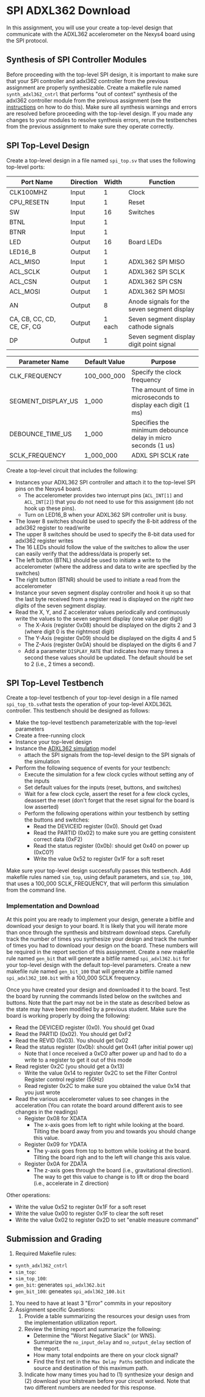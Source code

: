 # SPI ADXL362 Download

In this assignment, you will use your create a top-level design that communicate with the ADXL362 accelerometer on the Nexys4 board using the SPI protocol.

## Synthesis of SPI Controller Modules

Before proceeding with the top-level SPI design, it is important to make sure that your SPI controller and adxl362 controller from the previous assignment are properly synthesizable.
Create a makefile rule named `synth_adxl362_cntrl` that performs "out of context" synthesis of the adxl362 controller module from the preivous assignment (see the [instructions](../rx_sim/UART_Receiver_sim.md#receiver-synthesis) on how to do this).
Make sure all synthesis warnings and errors are resolved before proceeding with the top-level design.
If you made any changes to your modules to resolve synthesis errors, rerun the testbenches from the previous assignment to make sure they operate correctly.

## SPI Top-Level Design

Create a top-level design in a file named `spi_top.sv` that uses the following top-level ports:

| Port Name | Direction | Width | Function |
| ---- | ---- | ---- | ----  |
| CLK100MHZ | Input | 1 | Clock |
| CPU_RESETN | Input | 1 | Reset |
| SW | Input | 16 | Switches  |
| BTNL | Input | 1 |  |
| BTNR | Input | 1 |  |
| LED | Output | 16 | Board LEDs  |
| LED16_B | Output | 1 |  |
| ACL_MISO | Input | 1 | ADXL362 SPI MISO |
| ACL_SCLK | Output | 1 | ADXL362 SPI SCLK |
| ACL_CSN | Output | 1 | ADXL362 SPI CSN|
| ACL_MOSI | Output | 1 | ADXL362 SPI MOSI |
| AN  | Output | 8 | Anode signals for the seven segment display |
| CA, CB, CC, CD, CE, CF, CG | Output | 1 each | Seven segment display cathode signals |
| DP | Output | 1 | Seven segment display digit point signal |

| Parameter Name | Default Value | Purpose |
| ---- | ---- | ---- |
| CLK_FREQUENCY  | 100_000_000 | Specify the clock frequency |
| SEGMENT_DISPLAY_US  | 1_000 | The amount of time in microseconds to display each digit (1 ms) |
| DEBOUNCE_TIME_US | 1_000 | Specifies the minimum debounce delay in micro seconds (1 us) |
| SCLK_FREQUENCY | 1_000_000 | ADXL SPI SCLK rate |


Create a top-level circuit that includes the following:
* Instances your ADXL362 SPI controller and attach it to the top-level SPI pins on the Nexys4 board. 
  * The accelerometer provides two interrupt pins (`ACL_INT[1]` and `ACL_INT[2]`) that you do not need to use for this assignment (do not hook up these pins).
  * Turn on LED16_B when your ADXL362 SPI controller unit is busy.
* The lower 8 switches should be used to specify the 8-bit address of the adxl362 register to read/write
* The upper 8 switches should be used to specify the 8-bit data used for adxl362 register writes
* The 16 LEDs should follow the value of the switches to allow the user can easily verify that the address/data is properly set.
* The left button (BTNL) should be used to initiate a write to the accelerometer (where the address and data to write are specfied by the switches)
* The right button (BTNR) should be used to initiate a read from the accelerometer
* Instance your seven segment display controller and hook it up so that the last byte received from a register read is displayed on the _right two digits_ of the seven segment display.
* Read the X, Y, and Z accelerator values periodically and continuously write the values to the seven segment display (one value per digit)
  * The X-Axis (register 0x08) should be displayed on the digits 2 and 3 (where digit 0 is the rightmost digit)
  * The Y-Axis (register 0x09) should be displayed on the digits 4 and 5
  * The Z-Axis (register 0x0A) should be displayed on the digits 6 and 7
  * Add a parameter `DISPLAY_RATE` that indicates how many times a second these values should be updated. The default should be set to 2 (i.e., 2 times a second).

## SPI Top-Level Testbench

Create a top-level testbench of your top-level design in a file named `spi_top_tb.sv`that tests the operation of your top-level AXDL362L controller.
This testbench should be designed as follows:
* Make the top-level testbench parameterizable with the top-level parameters
* Create a free-running clock
* Instance your top-level design
* Instance the [ADXL362 simulation](../spi_cntrl/adxl362_model.sv) model
  * attach the SPI signals from the top-level design to the SPI signals of the simulation
* Perform the following sequence of events for your testbench:
  * Execute the simulation for a few clock cycles without setting any of the inputs
  * Set default values for the inputs (reset, buttons, and switches)
  * Wait for a few clock cycle, assert the reset for a few clock cycles, deassert the reset (don't forget that the reset signal for the board is low asserted)
  * Perform the following operations within your testbench by setting the buttons and switches:
    * Read the DEVICEID register (0x0). Should get 0xad
    * Read the PARTID (0x02) to make sure you are getting consistent correct data (0xF2)
    * Read the status register (0x0b): should get 0x40 on power up (0xC0?)
    * Write the value 0x52 to register 0x1F for a soft reset

Make sure your top-level design successfully passes this testbench.
Add makefile rules named `sim_top`, using default parameters, and `sim_top_100`, that uses a 100_000 SCLK_FREQUENCY, that will perform this simulation from the command line.


### Implementation and Download

At this point you are ready to implement your design, generate a bitfile and download your design to your board.
It is likely that you will iterate more than once through the synthesis and bitstream download steps.
Carefully track the number of times you synthesize your design and track the number of times you had to download your design on the board.
These numbers will be required in the report section of this assignment.
Create a new makefile rule named `gen_bit` that will generate a bitfile named `spi_adxl362.bit` for your top-level design with the default top-level parameters.
Create a new makefile rule named `gen_bit_100` that will generate a bitfile named `spi_adxl362_100.bit` with a 100_000 SCLK frequency.

Once you have created your design and downloaded it to the board.
Test the board by running the commands listed below on the switches and buttons.
Note that the part may not be in the state as described below as the state may have been modified by a previous student.
Make sure the board is working properly by doing the following:
  * Read the DEVICEID register (0x0). You should get 0xad
  * Read the PARTID (0x02). You should get 0xF2
  * Read the REVID (0x03). You should get 0x02
  * Read the status register (0x0b): should get 0x41 (after initial power up)
    * Note that I once received a 0xC0 after power up and had to do a write to a register to get it out of this mode
  * Read register 0x2C (you should get a 0x13)
    * Write the value 0x14 to register 0x2C to set the Filter Control Register control register (50Hz)
    * Read register 0x2C to make sure you obtained the value 0x14 that you just wrote
  * Read the various accelerometer values to see changes in the acceleration (You can rotate the board around different axis to see changes in the readings)
    * Register 0x08 for XDATA
      * The x-axis goes from left to right while looking at the board. Tilting the board away from you and towards you should change this value.
    * Register 0x09 for YDATA
      * The y-axis goes from top to bottom while looking at the board. Tilting the board righ and to the left will change this axis value.
    * Register 0x0A for ZDATA
      * The z-axis goes through the board (i.e., gravitational direction). The way to get this value to change is to lift or drop the board (i.e., accelerate in Z direction)

Other operations:
  * Write the value 0x52 to register 0x1F for a soft reset
  * Write the value 0x00 to register 0x1F to clear the soft reset
  * Write the value 0x02 to register 0x2D to set "enable measure command"
  
## Submission and Grading

1. Required Makefile rules:
  * `synth_adxl362_cntrl`
  * `sim_top`:
  * `sim_top_100`:
  * `gen_bit`: generates `spi_adxl362.bit`
  * `gen_bit_100`: geneates `spi_adxl362_100.bit`
1. You need to have at least 3 "Error" commits in your repository
2. Assignment specific Questions:
    1. Provide a table summarizing the resources your design uses from the implementation utilization report.
    1. Review the timing report and summarize the following:
       * Determine the "Worst Negative Slack" (or WNS). 
       * Summarize the `no_input_delay` and `no_output_delay` section of the report.
       * How many total endpoints are there on your clock signal?
       * Find the first net in the `Max Delay Paths` section and indicate the source and destination of this maximum path.
    1. Indicate how many times you had to (1) synthesize your design and (2) download your bitstream before your circuit worked. Note that two different numbers are needed for this response.

<!--
- Add an exercise where the students do one of the following:
  1. Open the fpga layout tool and browse around the design. Find the I/O and logic resources.
  2. Start going through the timing report in more detail.
  3. Have a constraint that requires the SPICLK and MOSI/MISO flip flps to be very close to the I/O. Need to make sure the a the timing delay between CLK/MISO/MOSI is as small as possible.
  4. Add a jitter constraint to the clock (new starting with his assignment). Also add false_paths constraints for the SWitches and LEDs.
- Provide instructions for putting board in a known state. Many boards are "locked" based on previous student user. Provide instructions on how to "unlock" and put the board in an initial state.
- Have studens put in false path constraints for i/o without flip flops
-->